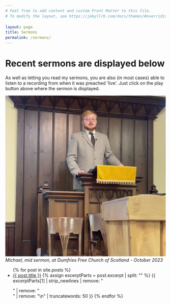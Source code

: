 ```yaml
---
# Feel free to add content and custom Front Matter to this file.
# To modify the layout, see https://jekyllrb.com/docs/themes/#overriding-theme-defaults

layout: page
title: Sermons
permalink: /sermons/
---
```

<script>
function redirectToPage() {
  const currentDate = new Date();
  const dayOfWeek = currentDate.getDay();

  if (dayOfWeek === 0) {
    window.location.replace('https://www.topple.scot/sabbath');
  }
}

window.onload = redirectToPage;
</script>

# Recent sermons are displayed below
As well as letting you read my sermons, you are also (in most cases) able to listen to a recording from when it was preached 'live'. Just click on the play button above where the sermon is displayed.

![Michael mid-sermon at Dumfries Free Church of Scotland](media/michaelDumfries.jpg)
<br>*Michael, mid sermon, at Dumfries Free Church of Scotland - October 2023*

<ul>
  {% for post in site.posts %}
    <li>
      <a href="{{ post.url }}">{{ post.title }}</a>
      {% assign excerptParts = post.excerpt | split: "<!-- excerpt-start -->" %}
      {{ excerptParts[1] | strip_newlines | remove: "</p>" | remove: "<br>" | remove: "\n" | truncatewords: 50 }}
  {% endfor %}
